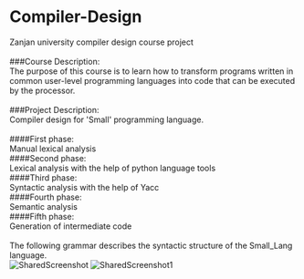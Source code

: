 # Compiler-Design
Zanjan university compiler design course project<br>
<br>
###Course Description:<br>
The purpose of this course is to learn how to transform programs written in common user-level programming languages into code that can be executed by the processor.<br>
<br>
###Project Description:<br>
Compiler design for 'Small' programming language.<br>
<br>
####First phase:<br>
Manual lexical analysis<br>
####Second phase:<br>
Lexical analysis with the help of python language tools<br>
####Third phase:<br>
Syntactic analysis with the help of Yacc<br>
####Fourth phase:<br>
Semantic analysis<br>
####Fifth phase:<br>
Generation of intermediate code<br>
<br>
The following grammar describes the syntactic structure of the Small_Lang language.<br>
![SharedScreenshot](https://github.com/pooriaazizi-ce/Compiler-Design/assets/99240766/84e5bf62-bdb4-4120-8ff3-896f754f1eb7)
![SharedScreenshot1](https://github.com/pooriaazizi-ce/Compiler-Design/assets/99240766/3246b0aa-7e38-4ae2-b0e3-5caef8f8cad9)

